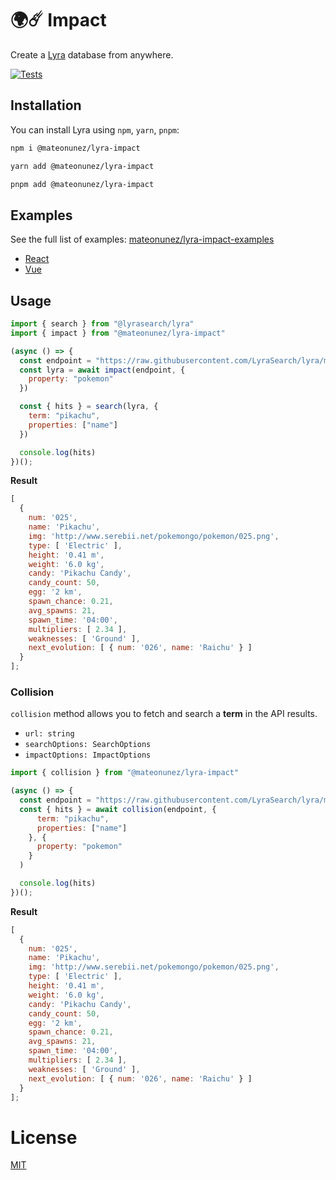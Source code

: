 # 🌍☄️️ Impact 

Create a [Lyra](https://github.com/nearform/lyra) database from anywhere.

[![Tests](https://github.com/mateonunez/lyra-impact/actions/workflows/ci.yml/badge.svg?branch=main)](https://github.com/mateonunez/lyra-impact/actions/workflows/ci.yml)

## Installation

You can install Lyra using `npm`, `yarn`, `pnpm`:

```sh
npm i @mateonunez/lyra-impact
```
```sh
yarn add @mateonunez/lyra-impact
```
```sh
pnpm add @mateonunez/lyra-impact
```

## Examples

See the full list of examples: [mateonunez/lyra-impact-examples](https://github.com/mateonunez/lyra-impact-examples)

- [React](https://lyra-impact-examples-with-react.vercel.app/)
- [Vue](https://lyra-impact-examples-with-vue.vercel.app/)

## Usage

```js
import { search } from "@lyrasearch/lyra"
import { impact } from "@mateonunez/lyra-impact"

(async () => {
  const endpoint = "https://raw.githubusercontent.com/LyraSearch/lyra/main/examples/with-vue/public/pokedex.json"
  const lyra = await impact(endpoint, {
    property: "pokemon"
  })

  const { hits } = search(lyra, {
    term: "pikachu",
    properties: ["name"]
  })

  console.log(hits)
})();
```

**Result**
```js
[
  {
    num: '025',
    name: 'Pikachu',
    img: 'http://www.serebii.net/pokemongo/pokemon/025.png',
    type: [ 'Electric' ],
    height: '0.41 m',
    weight: '6.0 kg',
    candy: 'Pikachu Candy',
    candy_count: 50,
    egg: '2 km',
    spawn_chance: 0.21,
    avg_spawns: 21,
    spawn_time: '04:00',
    multipliers: [ 2.34 ],
    weaknesses: [ 'Ground' ],
    next_evolution: [ { num: '026', name: 'Raichu' } ]
  }
];

```

### Collision

`collision` method allows you to fetch and search a **term** in the API results.

- `url: string`
- `searchOptions: SearchOptions`
- `impactOptions: ImpactOptions`

```js
import { collision } from "@mateonunez/lyra-impact"

(async () => {
  const endpoint = "https://raw.githubusercontent.com/LyraSearch/lyra/main/examples/with-vue/public/pokedex.json"
  const { hits } = await collision(endpoint, {
      term: "pikachu",
      properties: ["name"]
    }, {
      property: "pokemon"
    }
  )

  console.log(hits)
})();
```

**Result**
```js
[
  {
    num: '025',
    name: 'Pikachu',
    img: 'http://www.serebii.net/pokemongo/pokemon/025.png',
    type: [ 'Electric' ],
    height: '0.41 m',
    weight: '6.0 kg',
    candy: 'Pikachu Candy',
    candy_count: 50,
    egg: '2 km',
    spawn_chance: 0.21,
    avg_spawns: 21,
    spawn_time: '04:00',
    multipliers: [ 2.34 ],
    weaknesses: [ 'Ground' ],
    next_evolution: [ { num: '026', name: 'Raichu' } ]
  }
];

```

# License

[MIT](/LICENSE)

